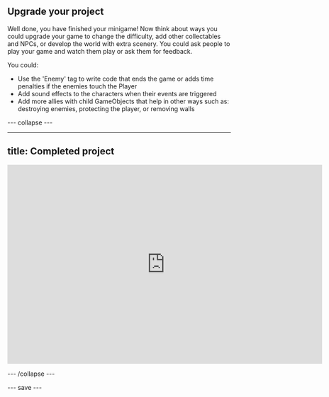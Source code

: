 ## Upgrade your project

Well done, you have finished your minigame! Now think about ways you could upgrade your game to change the difficulty, add other collectables and NPCs, or develop the world with extra scenery. You could ask people to play your game and watch them play or ask them for feedback. 

You could:
+ Use the 'Enemy' tag to write code that ends the game or adds time penalties if the enemies touch the Player 
+ Add sound effects to the characters when their events are triggered
+ Add more allies with child GameObjects that help in other ways such as: destroying enemies, protecting the player, or removing walls

--- collapse ---

---
title: Completed project
---

<iframe allowtransparency="true" width="710" height="450" src="https://non-player-characters-extended.rpfilt.repl.co" frameborder="0"></iframe>


--- /collapse ---

--- save ---
